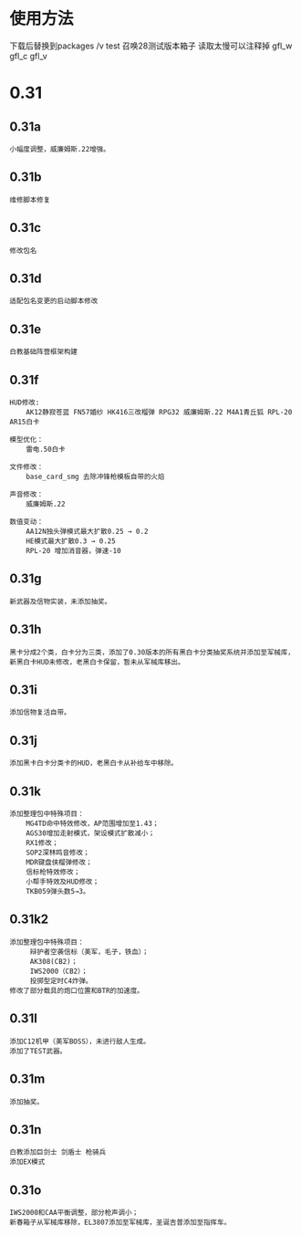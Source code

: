 # 使用方法
下载后替换到packages /v test 召唤28测试版本箱子 读取太慢可以注释掉 gfl_w gfl_c gfl_v

# 0.31

## 0.31a
	小幅度调整，威廉姆斯.22增强。

## 0.31b
	维修脚本修复

## 0.31c
	修改包名

## 0.31d
	适配包名变更的启动脚本修改

## 0.31e
	白教基础阵营框架构建

## 0.31f
	HUD修改:
		AK12静寂苍蓝 FN57婚纱 HK416三改榴弹 RPG32 威廉姆斯.22 M4A1青丘狐 RPL-20 AR15白卡

	模型优化：
		雷电.50白卡

	文件修改：
		base_card_smg 去除冲锋枪模板自带的火焰

	声音修改：
		威廉姆斯.22

	数值变动：
		AA12N独头弹模式最大扩散0.25 → 0.2
		HE模式最大扩散0.3 → 0.25
		RPL-20 增加消音器，弹速-10

## 0.31g
	新武器及信物实装，未添加抽奖。

## 0.31h
	黑卡分成2个类，白卡分为三类，添加了0.30版本的所有黑白卡分类抽奖系统并添加至军械库，新黑白卡HUD未修改，老黑白卡保留，暂未从军械库移出。

## 0.31i
	添加信物复活自带。

## 0.31j
	添加黑卡白卡分类卡的HUD，老黑白卡从补给车中移除。

## 0.31k
	添加整理包中特殊项目：
		MG4TD命中特效修改，AP范围增加至1.43；
		AGS30增加走射模式，架设模式扩散减小；
		RX1修改；
		SOP2深林鸣音修改；
		MDR键盘侠榴弹修改；
		信标枪特效修改；
		小帮手特效及HUD修改；
		TKB059弹头数5→3。

## 0.31k2
	添加整理包中特殊项目：
		 辩护者空袭信标（美军，毛子，铁血）；
		 AK308(CB2)；
		 IWS2000（CB2）；
		 投掷型定时C4炸弹。
	修改了部分载具的炮口位置和BTR的加速度。

## 0.31l
	添加C12机甲（美军BOSS），未进行敌人生成。
	添加了TEST武器。

## 0.31m
	添加抽奖。

## 0.31n
	白教添加巨剑士 剑盾士 枪骑兵
	添加EX模式

## 0.31o
	IWS2000和CAA平衡调整，部分枪声调小；
	新春箱子从军械库移除，EL3807添加至军械库，圣诞吉普添加至指挥车。
	